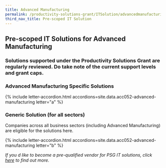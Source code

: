```yaml
---
title: Advanced Manufacturing
permalink: /productivity-solutions-grant/ITSolution/advancedmanufacturing/
third_nav_title: Pre-scoped IT Solution
---
```


## Pre-scoped IT Solutions for Advanced Manufacturing

### Solutions supported under the Productivity Solutions Grant are regularly reviewed. Do take note of the current support levels and grant caps.

### Advanced Manufacturing Specific Solutions
{% include letter-accordion.html accordions=site.data.acc052-advanced-manufacturing letter="a" %}

### Generic Solution (for all sectors)
Companies across all business sectors (including Advanced Manufacturing) are eligible for the solutions here.

{% include letter-accordion.html accordions=site.data.acc052-advanced-manufacturing letter="b" %}


_If you d like to become a pre-qualified vendor for PSG IT solutions, click <a target='_blank' href='https://www.imda.gov.sg/icmvendors' >here</a> to find out more._